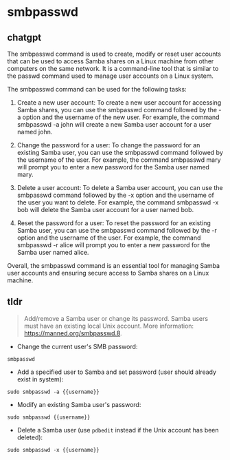 # smbpasswd 
## chatgpt 
The smbpasswd command is used to create, modify or reset user accounts that can be used to access Samba shares on a Linux machine from other computers on the same network. It is a command-line tool that is similar to the passwd command used to manage user accounts on a Linux system.

The smbpasswd command can be used for the following tasks:

1. Create a new user account: To create a new user account for accessing Samba shares, you can use the smbpasswd command followed by the -a option and the username of the new user. For example, the command smbpasswd -a john will create a new Samba user account for a user named john.

2. Change the password for a user: To change the password for an existing Samba user, you can use the smbpasswd command followed by the username of the user. For example, the command smbpasswd mary will prompt you to enter a new password for the Samba user named mary.

3. Delete a user account: To delete a Samba user account, you can use the smbpasswd command followed by the -x option and the username of the user you want to delete. For example, the command smbpasswd -x bob will delete the Samba user account for a user named bob.

4. Reset the password for a user: To reset the password for an existing Samba user, you can use the smbpasswd command followed by the -r option and the username of the user. For example, the command smbpasswd -r alice will prompt you to enter a new password for the Samba user named alice.

Overall, the smbpasswd command is an essential tool for managing Samba user accounts and ensuring secure access to Samba shares on a Linux machine. 

## tldr 
 
> Add/remove a Samba user or change its password.
> Samba users must have an existing local Unix account.
> More information: <https://manned.org/smbpasswd.8>.

- Change the current user's SMB password:

`smbpasswd`

- Add a specified user to Samba and set password (user should already exist in system):

`sudo smbpasswd -a {{username}}`

- Modify an existing Samba user's password:

`sudo smbpasswd {{username}}`

- Delete a Samba user (use `pdbedit` instead if the Unix account has been deleted):

`sudo smbpasswd -x {{username}}`
